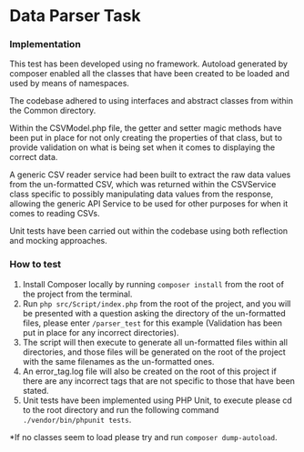 Data Parser Task
===============================

### Implementation

This test has been developed using no framework. Autoload generated by composer enabled all the classes that have been created to be loaded and used by means of namespaces. 

The codebase adhered to using interfaces and abstract classes from within the Common directory. 

Within the CSVModel.php file, the getter and setter magic methods have been put in place for not only creating the properties of that class, but to provide validation on what is being set when it comes to displaying the correct data. 

A generic CSV reader service had been built to extract the raw data values from the un-formatted CSV, which was returned within the CSVService class specific to possibly manipulating data values from the response, allowing the generic API Service to be used for other purposes for when it comes to reading CSVs.  

Unit tests have been carried out within the codebase using both reflection and mocking approaches.

### How to test

1. Install Composer locally by running `composer install` from the root of the project from the terminal. 
2. Run `php src/Script/index.php` from the root of the project, and you will be presented with a question asking the directory of the un-formatted files, please enter `/parser_test` for this example (Validation has been put in place for any incorrect directories).
3. The script will then execute to generate all un-formatted files within all directories, and those files will be generated on the root of the project with the same filenames as the un-formatted ones.
4. An error_tag.log file will also be created on the root of this project if there are any incorrect tags that are not specific to those that have been stated.  
5. Unit tests have been implemented using PHP Unit, to execute please cd to the root directory and run the following command `./vendor/bin/phpunit tests`.

*If no classes seem to load please try and run `composer dump-autoload`.  